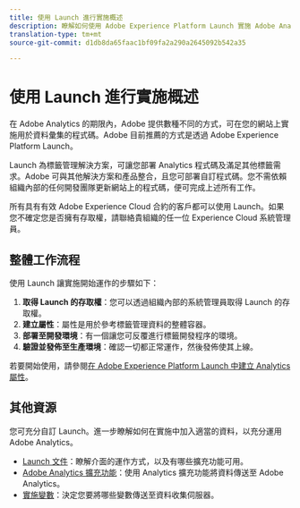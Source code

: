 ```yaml
---
title: 使用 Launch 進行實施概述
description: 瞭解如何使用 Adobe Experience Platform Launch 實施 Adobe Analytics
translation-type: tm+mt
source-git-commit: d1db8da65faac1bf09fa2a290a2645092b542a35

---
```



# 使用 Launch 進行實施概述

在 Adobe Analytics 的期限內，Adobe 提供數種不同的方式，可在您的網站上實施用於資料彙集的程式碼。Adobe 目前推薦的方式是透過 Adobe Experience Platform Launch。

Launch 為標籤管理解決方案，可讓您部署 Analytics 程式碼及滿足其他標籤需求。Adobe 可與其他解決方案和產品整合，且您可部署自訂程式碼。您不需依賴組織內部的任何開發團隊更新網站上的程式碼，便可完成上述所有工作。

所有具有有效 Adobe Experience Cloud 合約的客戶都可以使用 Launch。如果您不確定您是否擁有存取權，請聯絡貴組織的任一位 Experience Cloud 系統管理員。

## 整體工作流程

使用 Launch 讓實施開始運作的步驟如下：

1. **取得 Launch 的存取權**：您可以透過組織內部的系統管理員取得 Launch 的存取權。
2. **建立屬性**：屬性是用於參考標籤管理資料的整體容器。
3. **部署至開發環境**：有一個讓您可反覆進行標籤開發程序的環境。
4. **驗證並發佈至生產環境**：確認一切都正常運作，然後發佈使其上線。

若要開始使用，請參閱[在 Adobe Experience Platform Launch 中建立 Analytics 屬性](create-analytics-property.md)。

## 其他資源

您可充分自訂 Launch。進一步瞭解如何在實施中加入適當的資料，以充分運用 Adobe Analytics。

* [Launch 文件](https://docs.adobe.com/content/help/zh-Hant/launch/using/overview.html)：瞭解介面的運作方式，以及有哪些擴充功能可用。
* [Adobe Analytics 擴充功能](https://docs.adobe.com/content/help/zh-Hant/launch/using/extensions-ref/adobe-extension/analytics-extension/overview.html)：使用 Analytics 擴充功能將資料傳送至 Adobe Analytics。
* [實施變數](../vars/overview.md)：決定您要將哪些變數傳送至資料收集伺服器。
